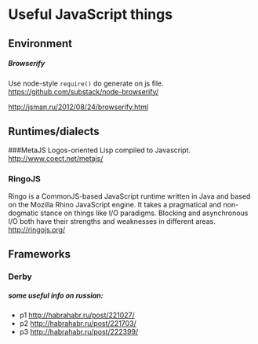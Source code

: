 # Useful JavaScript things

## Environment

####
##### Browserify
Use node-style `require()` do generate on js file. https://github.com/substack/node-browserify/

http://jsman.ru/2012/08/24/browserify.html

## Runtimes/dialects

###MetaJS
Logos-oriented Lisp compiled to Javascript.
http://www.coect.net/metajs/

### RingoJS
Ringo is a CommonJS-based JavaScript runtime written in Java and based on the Mozilla Rhino JavaScript engine. It takes a pragmatical and non-dogmatic stance on things like I/O paradigms. Blocking and asynchronous I/O both have their strengths and weaknesses in different areas.
http://ringojs.org/

## Frameworks

### Derby

##### some useful info on russian:
* p1 http://habrahabr.ru/post/221027/
* p2 http://habrahabr.ru/post/221703/
* p3 http://habrahabr.ru/post/222399/

